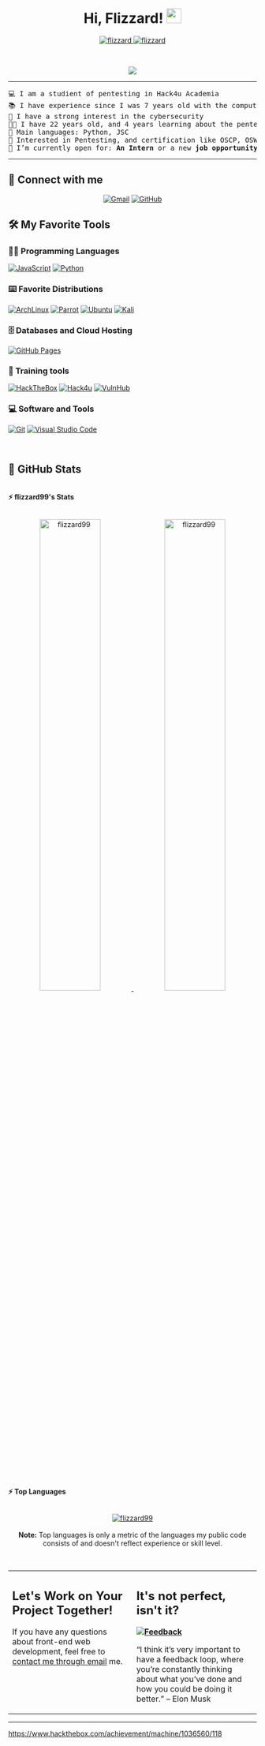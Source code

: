 <h1 align="center">
Hi, Flizzard!
	<a href="https://github.com/flizzard99" target="_self">
		<img src="https://media.giphy.com/media/hvRJCLFzcasrR4ia7z/giphy.gif" width="30">
	</a>
</h1>
<p align="center">
	<a href="https://github.com/flizzard99">
		<img src="https://komarev.com/ghpvc/?username=flizzard99&label=Profile%20views&color=0e75b6&style=flat" alt="flizzard" />
	</a>
	<a href="https://github.com/flizzard99">
		<img src="https://img.shields.io/github/followers/flizzard99?label=Followers" alt="flizzard" />
	</a>
</p>
<br/>
<p align="center">
	<a href="https://github.com/flizzard99">
		<img src="https://readme-typing-svg.herokuapp.com?lines=Computer+Science+Student;Full+Stack+Web+Developer;Freelancer;DS%20|%20AI%20|%20ML%20Enthusiastic;Always%20learning%20new%20things&center=true&width=380&height=45">
	</a>
</p>

<hr>

<pre>
💻 I am a studient of pentesting in Hack4u Academia
📚 I have experience since I was 7 years old with the computers
📝 I have a strong interest in the cybersecurity
👨‍💻 I have 22 years old, and 4 years learning about the pentesting
🌟 Main languages: Python, JSC
🚩 Interested in Pentesting, and certification like OSCP, OSWE, eWPT
🤔 I’m currently open for: <b>An Intern</b> or a new <b>job opportunity</b>, this is <a href="https://docs.google.com/document/d/1-8lWC0dCPZwAWPgCGCdZyney49BQ0NIcd8_Z6MT_FjQ/edit?tab=t.0" target="_blank">MY RESUME.</a>
</pre>
<hr>

## 🤝 Connect with me
<p align="center">
	<a href="mailto:9flizzard9@gmail.com"><img img src="https://img.shields.io/badge/Gmail-EA4335.svg?style=for-the-badge&logo=Gmail&logoColor=white" alt="Gmail"/></a>
	<a href="https://github.com/flizzard99"><img src="https://img.shields.io/badge/GitHub-181717.svg?style=for-the-badge&logo=GitHub&logoColor=white" alt="GitHub"/></a>
</p>

## 🛠️ My Favorite Tools

### 👨‍💻 Programming Languages

<p>
    <a href="https://github.com/flizzard99"><img alt="JavaScript" src="https://img.shields.io/badge/JavaScript-F7DF1E.svg?style=for-the-badge&logo=JavaScript&logoColor=black"></a>
    <a href="https://github.com/flizzard99"><img alt="Python" src="https://img.shields.io/badge/Python-3776AB.svg?style=for-the-badge&logo=Python&logoColor=white"></a>

### ⌨️ Favorite Distributions 

<p>
    <a href="https://github.com/flizzard99"><img alt="ArchLinux" src="https://img.shields.io/badge/Arch%20Linux-1793D1?logo=arch-linux&logoColor=fff&style=for-the-badge"></a>
    <a href="https://github.com/flizzard99"><img alt="Parrot" src="https://img.shields.io/badge/Parrot%20Security-15E0ED.svg?style=for-the-badge&logo=Parrot-Security&logoColor=white"></a>
    <a href="https://github.com/flizzard99"><img alt="Ubuntu" src="https://img.shields.io/badge/Ubuntu-E95420.svg?style=for-the-badge&logo=Ubuntu&logoColor=white"></a>
    <a href="https://github.com/flizzard99"><img alt="Kali" src="https://img.shields.io/badge/Kali%20Linux-557C94.svg?style=for-the-badge&logo=Kali-Linux&logoColor=white"></a>
</p>

### 🗄️ Databases and Cloud Hosting

<p>
    <a href="https://github.com/flizzard99"><img alt="GitHub Pages" src="https://img.shields.io/badge/GitHub%20Pages-222222.svg?style=for-the-badge&logo=GitHub-Pages&logoColor=white"></a>
</p>

### 💪 Training tools

<p>
    <a href="https://github.com/flizzard99"><img alt="HackTheBox" src="https://img.shields.io/badge/Hack%20The%20Box-9FEF00.svg?style=for-the-badge&logo=Hack-The-Box&logoColor=black"></a>
    <a href='https://github.com/flizzard99' target="_blank"><img alt='Hack4u' src='https://img.shields.io/badge/Hack4u-100000?style=for-the-badge&logo=Hack4u&logoColor=FFFFFF&labelColor=FF0000&color=FF0000'/></a>
	<a href='https://github.com/flizzard99' target="_blank"><img alt='VulnHub' src='https://img.shields.io/badge/Vulnhub-100000?style=for-the-badge&logo=VulnHub&logoColor=FAFAFA&labelColor=000000&color=FF8D00'/></a>
</p>

### 💻 Software and Tools

<p>
    <a href="https://github.com/flizzard99"><img alt="Git" src="https://img.shields.io/badge/Git-F05032.svg?style=for-the-badge&logo=Git&logoColor=white"></a>
    <a href="https://github.com/flizzard99"><img alt="Visual Studio Code" src="https://img.shields.io/badge/Visual%20Studio%20Code-0078d7.svg?style=for-the-badge&logo=visual-studio-code&logoColor=white"></a>
</p>
</br>

<!--
### 👨🏽‍💻 Workspace
<p>
    <a href="https://github.com/Bouaskaoun"><img alt="Macbook Air M1" src="https://img.shields.io/badge/Apple-MacBook_Air_2020-999999?style=for-the-badge&logo=apple&logoColor=white"></a>
    <a href="https://github.com/Bouaskaoun"><img alt="Spotify" src="https://img.shields.io/badge/Spotify-1ED760?&style=for-the-badge&logo=spotify&logoColor=white"></a>
</p>
-->


## 🥇 GitHub Stats

<br/>
<summary><b> ⚡ flizzard99's Stats</b></summary>
<br/>
<p align="center">
	<a href="https://github.com/flizzard99">
	<img width="49.5%" src="https://github-readme-stats.vercel.app/api?username=flizzard99&show_icons=true" alt="flizzard99">
	<img width="49.5%" src="https://github-readme-streak-stats.herokuapp.com/?user=flizzard99" alt="flizzard99">
	</a>
	<br/>
</p>
<br/>
<!--
<summary><b>⚡ Activity graph</b></summary>
<br/>
<p align="center">
	<a href="https://github.com/flizzard99">
		<img src="https://activity-graph.herokuapp.com/graph?username=flizzard99&bg_color=ffffff&color=000000&line=000000&point=000000&area=true&hide_border=true" alt="flizzard99">
	</a>
</p>
<br/>
-->
 <summary><b>⚡ Top Languages</b></summary>
<br/>

<p align="center">
	<a href="https://github.com/flizzard99">
	<img src="https://github-readme-stats.vercel.app/api/top-langs/?username=flizzard99&langs_count=8&layout=compact" alt="flizzard99">
	</a>
	<br/>
<br/>
<b>Note:</b> Top languages is only a metric of the languages my public code consists of and doesn't reflect experience or skill level.
</p>
<br/>

<table style="border: none">
  <tr>
  <td width="50%" valign="top">

## Let's Work on Your Project Together!

If you have any questions about front-end web development, feel free to <a href="mailto:9flizzard9@gmail.com">contact me through email</a> me.


  </td>
  <td width="50%" valign="top">

## It's not perfect, isn't it?

**<a href="https://github.com/flizzard99"><img alt="Feedback" src="https://img.shields.io/badge/Ask%20me-anything-1abc9c.svg"></a>**

“I think it’s very important to have a feedback loop, where you’re constantly thinking about what you’ve done and how you could be doing it better.”
– Elon Musk

  </td>
  </tr>
</table>

------

https://www.hackthebox.com/achievement/machine/1036560/118
